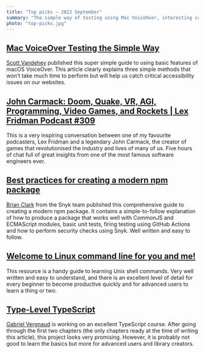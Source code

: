 ```yaml
---
title: "Top picks — 2022 September"
summary: "The simple way of testing using Mac VoiceOver, interesting conversation with John Carmack, best practices for creating a modern npm package, Linux command line for beginners, incredible TypeScript series of tutorials and a lot more…"
photo: "top-picks.jpg"
---
```


## [Mac VoiceOver Testing the Simple Way](https://cloudfour.com/thinks/mac-voiceover-testing-the-simple-way/)

[Scott Vandehey](https://twitter.com/spaceninja) published this super simple guide to using basic features of macOS VoiceOver. This article clearly explains three simple methods that won’t take much time to perform but will help us catch critical accessibility issues on our websites.

## [John Carmack: Doom, Quake, VR, AGI, Programming, Video Games, and Rockets | Lex Fridman Podcast #309](https://youtu.be/I845O57ZSy4)

This is a very inspiring conversation between one of my favourite podcasters, Lex Fridman and a legendary John Carmack, the creator of games that revolutionised the industry and lives of many of us. Five hours of chat full of great insights from one of the most famous software engineers ever.

## [Best practices for creating a modern npm package](https://snyk.io/blog/best-practices-create-modern-npm-package/)

[Brian Clark](https://twitter.com/_clarkio) from the Snyk team published this comprehensive guide to creating a modern npm package. It contains a simple-to-follow explanation of how to produce a package that works well with CommonJS and ECMAScript modules, basic unit tests, firing testing using GitHub Actions and how to perform security checks using Snyk. Well written and easy to follow.

## [Welcome to Linux command line for you and me!](https://lym.readthedocs.io/en/latest/index.html)

This resource is a handy guide to learning Unix shell commands. Very well written and easy to understand, and there is an excellent level of detail for every beginner to become productive quickly and for advanced users to learn a thing or two.

## [Type-Level TypeScript](https://type-level-typescript.com)

[Gabriel Vergnaud](https://twitter.com/GabrielVergnaud) is working on an excellent TypeScript course. After going through the first two chapters (the only chapters ready at the time of writing this article), this project looks very promising. However, it is probably not good to learn the basics but more for advanced users and library creators.
